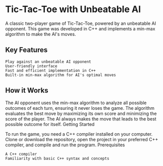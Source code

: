 # Tic-Tac-Toe with Unbeatable AI

A classic two-player game of Tic-Tac-Toe, powered by an unbeatable AI opponent. This game was developed in C++ and implements a min-max algorithm to make the AI's moves.

## Key Features

    Play against an unbeatable AI opponent
    User-friendly interface
    Fast and efficient implementation in C++
    Built-in min-max algorithm for AI's optimal moves

## How it Works

The AI opponent uses the min-max algorithm to analyze all possible outcomes of each turn, ensuring it never loses the game. The algorithm evaluates the best move by maximizing its own score and minimizing the score of the player. The AI always makes the move that leads to the best possible outcome for itself.
Getting Started

To run the game, you need a C++ compiler installed on your computer. Clone or download the repository, open the project in your preferred C++ compiler, and compile and run the program.
Prerequisites

    A C++ compiler
    Familiarity with basic C++ syntax and concepts
